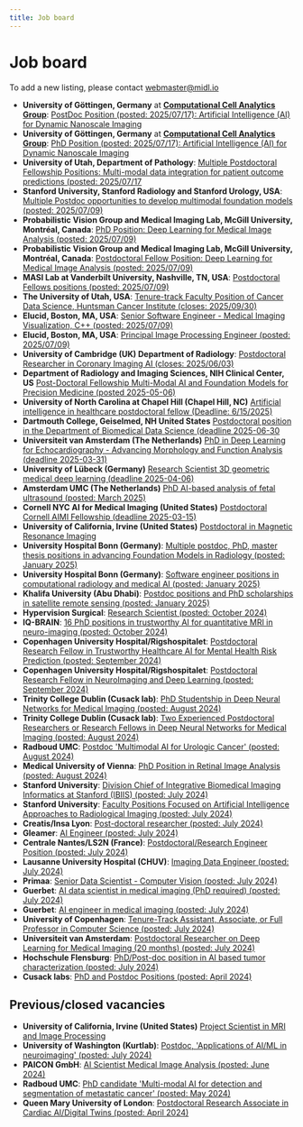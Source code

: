 ```yaml
---
title: Job board
---
```

# Job board

To add a new listing, please contact [webmaster@midl.io](mailto:webmaster@midl.io)

* **University of Göttingen, Germany** at [**Computational Cell Analytics Group**](https://user.informatik.uni-goettingen.de/~pape41/): [PostDoc Position (posted: 2025/07/17): Artificial Intelligence (AI) for Dynamic Nanoscale Imaging](https://www.uni-goettingen.de/de/699489.html)
* **University of Göttingen, Germany** at [**Computational Cell Analytics Group**](https://user.informatik.uni-goettingen.de/~pape41/): [PhD Position (posted: 2025/07/17): Artificial Intelligence (AI) for Dynamic Nanoscale Imaging](https://www.uni-goettingen.de/de/699491.html)
* **University of Utah, Department of Pathology**: [Multiple Postdoctoral Fellowship Positions: Multi-modal data integration for patient outcome predictions (posted: 2025/07/17](https://utah.peopleadmin.com/postings/184888) 
* **Stanford University, Stanford Radiology and Stanford Urology, USA**: [Multiple Postdoc opportunities to develop multimodal foundation models (posted: 2025/07/09)](/job/stanford_postdoc.html)
* **Probabilistic Vision Group and Medical Imaging Lab, McGill University, Montréal, Canada**: [PhD Position: Deep Learning for Medical Image Analysis (posted: 2025/07/09)](/job/Announcement_of_PhD_in_Medical_Image_Analysis_-_2025.pdf)
* **Probabilistic Vision Group and Medical Imaging Lab, McGill University, Montréal, Canada**: [Postdoctoral Fellow Position: Deep Learning for Medical Image Analysis (posted: 2025/07/09)](/job/Announcement_of_Postdoc_in_Medical_Image_Analysis_-_2025.pdf)
* **MASI Lab at Vanderbilt University, Nashville, TN, USA**: [Postdoctoral Fellows positions (posted: 2025/07/09)](https://www.vanderbilt.edu/postdoc/prospective-postdocs/current-opportunities/?id=798)
* **The University of Utah, USA**: [Tenure-track Faculty Position of Cancer Data Science, Huntsman Cancer Institute (closes: 2025/09/30)](https://utah.peopleadmin.com/postings/172824)
* **Elucid, Boston, MA, USA**: [Senior Software Engineer - Medical Imaging Visualization, C++ (posted: 2025/07/09)](https://elucid.applytojob.com/apply/iH2qhGq3LA/Senior-Software-Engineer-Medical-Imaging-Visualization-C)
* **Elucid, Boston, MA, USA**: [Principal Image Processing Engineer (posted: 2025/07/09)](https://elucid.applytojob.com/apply/gVjZhEO8Iq/Principal-Image-Processing-Engineer)
* **University of Cambridge (UK) Department of Radiology**: [Postdoctoral Researcher in Coronary Imaging AI (closes: 2025/06/03)](https://www.jobs.cam.ac.uk/job/51344/)
* **Department of Radiology and Imaging Sciences, NIH Clinical Center, US** [Post-Doctoral Fellowship Multi-Modal AI and Foundation Models for Precision Medicine (posted 2025-05-06)](/job/NIH_Medical_Image_Analysis_Postdoc_04_2025.pdf)
* **University of North Carolina at Chapel Hill (Chapel Hill, NC)** [Artificial intelligence in healthcare postdoctoral fellow (Deadline: 6/15/2025)](https://unc.peopleadmin.com/postings/290717)
* **Dartmouth College, Geiselmed, NH United States** [Postdoctoral position in the Department of Biomedical Data Science (deadline 2025-06-30](https://geiselmed.dartmouth.edu/bmds/2024/10/21/post-doctoral-scholar-in-biomedical-data-science-at-dartmouth-bhattacharya-lab/)
* **Universiteit van Amsterdam (The Netherlands)** [PhD in Deep Learning for Echocardiography - Advancing Morphology and Function Analysis (deadline 2025-03-31)](https://werkenbij.uva.nl/en/vacancies/phd-in-deep-learning-for-echocardiography-advancing-morphology-and-function-analysis-netherlands-13884)
* **University of Lübeck (Germany)** [Research Scientist 3D geometric medical deep learning (deadline 2025-04-06)](https://cloud.imi.uni-luebeck.de/s/6Q22NMwNFn5SX2f/download/Ausschreibung_Wissenschaftliche_rMitarbeiterIn_MHeinrich_2025_english_1page.pdf)
* **Amsterdam UMC (The Netherlands)** [PhD AI-based analysis of fetal ultrasound (posted: March 2025)](https://werkenbij.amsterdamumc.org/en/vacatures/research/phd-ai-based-analysis-of-fetal-ultrasound)
* **Cornell NYC AI for Medical Imaging (United States)** [Postdoctoral Cornell AIMI Fellowship (deadline 2025-03-15)](https://docs.google.com/document/d/19YxpRxMvKwB3hvJIoaVIO8dauBriORoItoR3vNY2KyE/edit?usp=sharing)
* **University of California, Irvine (United States)** [Postdoctoral in Magnetic Resonance Imaging](https://recruit.ap.uci.edu/JPF09489)
* **University Hospital Bonn (Germany)**: [Multiple postdoc, PhD, master thesis positions in advancing Foundation Models in Radiology (posted: January 2025)](https://ccibonn.ai/post/job-research/)
* **University Hospital Bonn (Germany)**: [Software engineer positions in computational radiology and medical AI (posted: January 2025)](https://ccibonn.ai/post/job-se/)
* **Khalifa University (Abu Dhabi)**: [Postdoc positions and PhD scholarships in satellite remote sensing (posted: January 2025)](/job/khalifa_university)
* **Hypervision Surgical**: [Research Scientist (posted: October 2024)](https://hypervisionsurgical.com/career/2024-04_research-scientist/)
* **IQ-BRAIN**: [16 PhD positions in trustworthy AI for quantitative MRI in neuro-imaging (posted: October 2024)](/job/Vacancies_IQ-BRAIN_online_leaflet.pdf)
* **Copenhagen University Hospital/Rigshospitalet**: [Postdoctoral Research Fellow in Trustworthy Healthcare AI for Mental Health Risk Prediction (posted: September 2024)](https://candidate.hr-manager.net/ApplicationInit.aspx?cid=342&ProjectId=258342&DepartmentId=17198&MediaId=5)
* **Copenhagen University Hospital/Rigshospitalet**: [Postdoctoral Research Fellow in NeuroImaging and Deep Learning (posted: September 2024)](https://candidate.hr-manager.net/ApplicationInit.aspx?cid=342&ProjectId=258140&DepartmentId=17198&MediaId=5)
* **Trinity College Dublin (Cusack lab)**: [PhD Studentship in Deep Neural Networks for Medical Imaging (posted: August 2024)](https://cusacklab-web.s3.amazonaws.com/TCD_FreezeMotion_Phd_2024.pdf)
* **Trinity College Dublin (Cusack lab)**: [Two Experienced Postdoctoral Researchers or Research Fellows in Deep Neural Networks for Medical Imaging (posted: August 2024)](https://cusacklab-web.s3.amazonaws.com/TCD_FreezeMotion_Postdoc_2024.pdf)
* **Radboud UMC**: [Postdoc 'Multimodal AI for Urologic Cancer' (posted: August 2024)](https://www.radboudumc.nl/en/vacancies/143282-postdoc-multimodal-ai-for-urologic-cancer)
* **Medical University of Vienna**: [PhD Position in Retinal Image Analysis (posted: August 2024)](/job/MedUniWien_Bogunovic_PhD2024.pdf)
* **Stanford University**: [Division Chief of Integrative Biomedical Imaging Informatics at Stanford (IBIIS) (posted: July 2024)](https://facultypositions.stanford.edu/en-us/job/494721/division-chief-of-integrative-biomedical-imaging-informatics-at-stanford-ibiis)
* **Stanford University**: [Faculty Positions Focused on Artificial Intelligence Approaches to Radiological Imaging (posted: July 2024)](https://facultypositions.stanford.edu/en-us/job/494720/open-faculty-positions-focused-on-artificial-intelligence-approaches-to-radiological-imaging)
* **Creatis/Insa Lyon**: [Post-doctoral researcher (posted: July 2024)](/job/post_doc_offer_PERSEVERE.pdf)
* **Gleamer**: [AI Engineer (posted: July 2024)](https://www.welcometothejungle.com/fr/companies/gleamer/jobs/ai-engineer_paris?q=aad3323eb145da232a39187aad4e5dad&o=c34afe7f-909f-4dd5-8429-ba60dad92afd)
* **Centrale Nantes/LS2N (France)**: [Postdoctoral/Research Engineer Position (posted: July 2024)](https://sims.ls2n.fr/wp-content/uploads/sites/100/2024/07/2024-07-LS2N-postdoc-cemmtaur.pdf)
* **Lausanne University Hospital (CHUV)**: [Imaging Data Engineer (posted: July 2024)](/job/job_ad_DataEngineer_MIDL.pdf)
* **Primaa**: [Senior Data Scientist - Computer Vision (posted: July 2024)](/job/Primaa_Senior_Datascientist_computer_vision.pdf)
* **Guerbet**: [AI data scientist in medical imaging (PhD required) (posted: July 2024)](/job/DataScientistGuerbet_eng.pdf)
* **Guerbet**: [AI engineer in medical imaging (posted: July 2024)](/job/DataEngineerGuerbet_eng.pdf)
* **University of Copenhagen**: [Tenure-Track Assistant, Associate, or Full Professor in Computer Science (posted: July 2024)](https://di.ku.dk/english/about/vacancies/tenure-track-assistant-associate-or-full-professor-in-computer-science/)
* **Universiteit van Amsterdam**: [Postdoctoral Researcher on Deep Learning for Medical Imaging (20 months) (posted: July 2024)](https://vacatures.uva.nl/UvA/job/Postdoctoral-Researcher-on-Deep-Learning-for-Medical-Imaging-%2820-months%29/798270202/)
* **Hochschule Flensburg**: [PhD/Post-doc position in AI based tumor characterization (posted: July 2024)](https://deepmicroscopy.org/phd-post-doc-position-in-ai-based-tumor-characterizationphd-post-doc-position-in-ai-assisted-tumor-characterization-3-years/)
* **Cusack labs**: [PhD and Postdoc Positions (posted: April 2024)](https://www.cusacklab.org/vacancies.html)


## Previous/closed vacancies

* **University of California, Irvine (United States)**  [Project Scientist in MRI and Image Processing](https://recruit.ap.uci.edu/JPF09490)
* **University of Washington (Kurtlab)**: [Postdoc, 'Applications of AI/ML in neuroimaging' (posted: July 2024)](/job/kurtlab)
* **PAICON GmbH**: [AI Scientist Medical Image Analysis (posted: June 2024)](https://join.com/companies/paicon/11657698-deep-learning-scientist-for-medical-imaging)
* **Radboud UMC**: [PhD candidate 'Multi-modal AI for detection and segmentation of metastatic cancer' (posted: May 2024)](https://www.radboudumc.nl/en/vacancies/143321-phd-candidate-multi-modal-ai-for-detection-and-segmentation-of-metastatic-cancer)
* **Queen Mary University of London**: [Postdoctoral Research Associate in Cardiac AI/Digital Twins (posted: April 2024)](https://www.jobs.ac.uk/job/DHA808/postdoctoral-research-associate-in-cardiac-ai-digital-twins)
